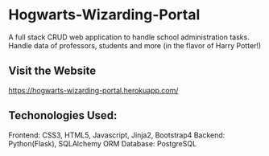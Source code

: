 # Hogwarts-Wizarding-Portal
A full stack CRUD web application to handle school administration tasks. Handle data of professors, students and more (in the flavor of Harry Potter!)

## Visit the Website
https://hogwarts-wizarding-portal.herokuapp.com/

## Techonologies Used:
Frontend: CSS3, HTML5, Javascript, Jinja2, Bootstrap4
Backend: Python(Flask), SQLAlchemy ORM
Database: PostgreSQL
